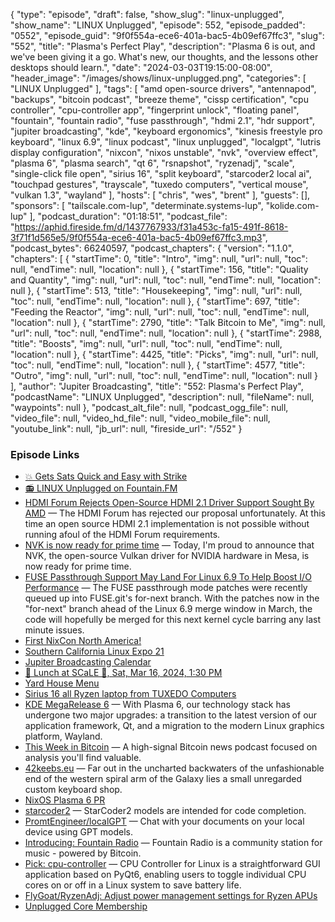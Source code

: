 {
  "type": "episode",
  "draft": false,
  "show_slug": "linux-unplugged",
  "show_name": "LINUX Unplugged",
  "episode": 552,
  "episode_padded": "0552",
  "episode_guid": "9f0f554a-ece6-401a-bac5-4b09ef67ffc3",
  "slug": "552",
  "title": "Plasma's Perfect Play",
  "description": "Plasma 6 is out, and we've been giving it a go. What's new, our thoughts, and the lessons other desktops should learn.",
  "date": "2024-03-03T19:15:00-08:00",
  "header_image": "/images/shows/linux-unplugged.png",
  "categories": [
    "LINUX Unplugged"
  ],
  "tags": [
    "amd open-source drivers",
    "antennapod",
    "backups",
    "bitcoin podcast",
    "breeze theme",
    "cissp certification",
    "cpu controller",
    "cpu-controller app",
    "fingerprint unlock",
    "floating panel",
    "fountain",
    "fountain radio",
    "fuse passthrough",
    "hdmi 2.1",
    "hdr support",
    "jupiter broadcasting",
    "kde",
    "keyboard ergonomics",
    "kinesis freestyle pro keyboard",
    "linux 6.9",
    "linux podcast",
    "linux unplugged",
    "localgpt",
    "lutris display configuration",
    "nixcon",
    "nixos unstable",
    "nvk",
    "overview effect",
    "plasma 6",
    "plasma search",
    "qt 6",
    "rsnapshot",
    "ryzenadj",
    "scale",
    "single-click file open",
    "sirius 16",
    "split keyboard",
    "starcoder2 local ai",
    "touchpad gestures",
    "trayscale",
    "tuxedo computers",
    "vertical mouse",
    "vulkan 1.3",
    "wayland"
  ],
  "hosts": [
    "chris",
    "wes",
    "brent"
  ],
  "guests": [],
  "sponsors": [
    "tailscale.com-lup",
    "determinate.systems-lup",
    "kolide.com-lup"
  ],
  "podcast_duration": "01:18:51",
  "podcast_file": "https://aphid.fireside.fm/d/1437767933/f31a453c-fa15-491f-8618-3f71f1d565e5/9f0f554a-ece6-401a-bac5-4b09ef67ffc3.mp3",
  "podcast_bytes": 66240597,
  "podcast_chapters": {
    "version": "1.1.0",
    "chapters": [
      {
        "startTime": 0,
        "title": "Intro",
        "img": null,
        "url": null,
        "toc": null,
        "endTime": null,
        "location": null
      },
      {
        "startTime": 156,
        "title": "Quality and Quantity",
        "img": null,
        "url": null,
        "toc": null,
        "endTime": null,
        "location": null
      },
      {
        "startTime": 513,
        "title": "Housekeeping",
        "img": null,
        "url": null,
        "toc": null,
        "endTime": null,
        "location": null
      },
      {
        "startTime": 697,
        "title": "Feeding the Reactor",
        "img": null,
        "url": null,
        "toc": null,
        "endTime": null,
        "location": null
      },
      {
        "startTime": 2790,
        "title": "Talk Bitcoin to Me",
        "img": null,
        "url": null,
        "toc": null,
        "endTime": null,
        "location": null
      },
      {
        "startTime": 2988,
        "title": "Boosts",
        "img": null,
        "url": null,
        "toc": null,
        "endTime": null,
        "location": null
      },
      {
        "startTime": 4425,
        "title": "Picks",
        "img": null,
        "url": null,
        "toc": null,
        "endTime": null,
        "location": null
      },
      {
        "startTime": 4577,
        "title": "Outro",
        "img": null,
        "url": null,
        "toc": null,
        "endTime": null,
        "location": null
      }
    ],
    "author": "Jupiter Broadcasting",
    "title": "552: Plasma's Perfect Play",
    "podcastName": "LINUX Unplugged",
    "description": null,
    "fileName": null,
    "waypoints": null
  },
  "podcast_alt_file": null,
  "podcast_ogg_file": null,
  "video_file": null,
  "video_hd_file": null,
  "video_mobile_file": null,
  "youtube_link": null,
  "jb_url": null,
  "fireside_url": "/552"
}


### Episode Links

  * [💥 Gets Sats Quick and Easy with Strike](https://strike.me/ "💥 Gets Sats Quick and Easy with Strike")
  * [📻 LINUX Unplugged on Fountain.FM](https://www.fountain.fm/show/dWiuBeqpDSM86AwXRXov "📻 LINUX Unplugged on Fountain.FM")
  * [HDMI Forum Rejects Open-Source HDMI 2.1 Driver Support Sought By AMD](https://www.phoronix.com/news/HDMI-2.1-OSS-Rejected "HDMI Forum Rejects Open-Source HDMI 2.1 Driver Support Sought By AMD") — The HDMI Forum has rejected our proposal unfortunately. At this time an open source HDMI 2.1 implementation is not possible without running afoul of the HDMI Forum requirements. 
  * [NVK is now ready for prime time](https://www.collabora.com/news-and-blog/news-and-events/nvk-is-now-ready-for-prime-time.html "NVK is now ready for prime time") — Today, I'm proud to announce that NVK, the open-source Vulkan driver for NVIDIA hardware in Mesa, is now ready for prime time. 
  * [FUSE Passthrough Support May Land For Linux 6.9 To Help Boost I/O Performance](https://www.phoronix.com/news/FUSE-Passthrough-In-6.9-Next "FUSE Passthrough Support May Land For Linux 6.9 To Help Boost I/O Performance") — The FUSE passthrough mode patches were recently queued up into FUSE.git's for-next branch. With the patches now in the "for-next" branch ahead of the Linux 6.9 merge window in March, the code will hopefully be merged for this next kernel cycle barring any last minute issues. 
  * [First NixCon North America!](https://discourse.nixos.org/t/announcing-first-nixcon-north-america/35874 "First NixCon North America!")
  * [Southern California Linux Expo 21](https://www.socallinuxexpo.org/scale/21x "Southern California Linux Expo 21")
  * [Jupiter Broadcasting Calendar](http://jupiterbroadcasting.com/calendar "Jupiter Broadcasting Calendar")
  * [🍔 Lunch at SCaLE 🍇, Sat, Mar 16, 2024, 1:30 PM](https://www.meetup.com/jupiterbroadcasting/events/298780542 "🍔 Lunch at SCaLE 🍇, Sat, Mar 16, 2024, 1:30 PM")
  * [Yard House Menu](https://www.yardhouse.com/menu/starters/apps?setRestaurant=8307&cmpid=br:yh_ag:ie_ch:dry_ca:YHGMB_sn:gmb_gt:pasadena-ca-8307_pl:menu_rd:1006 "Yard House Menu")
  * [Sirius 16 all Ryzen laptop from TUXEDO Computers](https://www.tuxedocomputers.com/en/TUXEDO-Sirius-16-Gen1.tuxedo "Sirius 16 all Ryzen laptop from TUXEDO Computers")
  * [KDE MegaRelease 6](https://kde.org/announcements/megarelease/6/ "KDE MegaRelease 6") — With Plasma 6, our technology stack has undergone two major upgrades: a transition to the latest version of our application framework, Qt, and a migration to the modern Linux graphics platform, Wayland. 
  * [This Week in Bitcoin](https://www.thisweekinbitcoin.show/ "This Week in Bitcoin") — A high-signal Bitcoin news podcast focused on analysis you'll find valuable. 
  * [42keebs.eu](http://42keebs.eu/ "42keebs.eu") — Far out in the uncharted backwaters of the unfashionable end of the western spiral arm of the Galaxy lies a small unregarded custom keyboard shop. 
  * [NixOS Plasma 6 PR](https://github.com/NixOS/nixpkgs/pull/286522 "NixOS Plasma 6 PR")
  * [starcoder2](http://github.com/bigcode-project/starcoder2 "starcoder2") — StarCoder2 models are intended for code completion. 
  * [PromtEngineer/localGPT](https://github.com/PromtEngineer/localGPT "PromtEngineer/localGPT") — Chat with your documents on your local device using GPT models. 
  * [Introducing: Fountain Radio](https://twitter.com/fountain_app/status/1762991010919907455 "Introducing: Fountain Radio") — Fountain Radio is a community station for music - powered by Bitcoin. 
  * [Pick: cpu-controller](https://github.com/ART3MISTICAL/cpu-controller "Pick: cpu-controller") — CPU Controller for Linux is a straightforward GUI application based on PyQt6, enabling users to toggle individual CPU cores on or off in a Linux system to save battery life. 
  * [FlyGoat/RyzenAdj: Adjust power management settings for Ryzen APUs](https://github.com/FlyGoat/RyzenAdj "FlyGoat/RyzenAdj: Adjust power management settings for Ryzen APUs")
  * [Unplugged Core Membership](https://unpluggedcore.com/ "Unplugged Core Membership")


